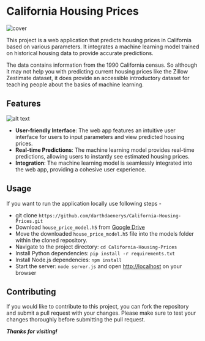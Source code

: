 # California Housing Prices

![cover](https://image.cnbcfm.com/api/v1/image/106650418-1596664513851-gettyimages-1208365509-360738475_1-5.jpeg?v=1601568388&w=1600&h=500)

This project is a web application that predicts housing prices in California based on various parameters. It integrates a machine learning model trained on historical housing data to provide accurate predictions.

The data contains information from the 1990 California census. So although it may not help you with predicting current housing prices like the Zillow Zestimate dataset, it does provide an accessible introductory dataset for teaching people about the basics of machine learning.

## Features

![alt text](demo.gif)

- **User-friendly Interface**: The web app features an intuitive user interface for users to input parameters and view predicted housing prices.
- **Real-time Predictions**: The machine learning model provides real-time predictions, allowing users to instantly see estimated housing prices.
- **Integration**: The machine learning model is seamlessly integrated into the web app, providing a cohesive user experience.

## Usage

If you want to run the application locally use following steps -

- git clone `https://github.com/darthdaenerys/California-Housing-Prices.git`
- Download `house_price_model.h5` from [Google Drive]([https://drive.google.com/file/d/1zt2qtvvsND2_wY3PAmXgw9yTWQLV6JpE/view?usp=sharing](https://drive.google.com/file/d/1jpxu7T7-LYMPFDQ6rg87ryHQDgKrs1jy/view?usp=sharing))
- Move the downloaded `house_price_model.h5` file into the models folder within the cloned repository.
- Navigate to the project directory: `cd California-Housing-Prices`
- Install Python dependencies: `pip install -r requirements.txt`
- Install Node.js dependencies: `npm install`
- Start the server: `node server.js` and open [http://localhost](http://localhost) on your browser

## Contributing

If you would like to contribute to this project, you can fork the repository and submit a pull request with your changes. Please make sure to test your changes thoroughly before submitting the pull request.

***Thanks for visiting!***
